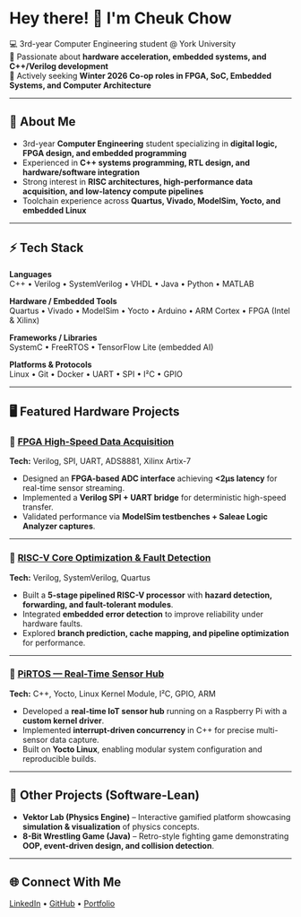 # Hey there! 👋 I'm Cheuk Chow  

💻 3rd-year Computer Engineering student @ York University  
🔹 Passionate about **hardware acceleration, embedded systems, and C++/Verilog development**  
🔹 Actively seeking **Winter 2026 Co-op roles in FPGA, SoC, Embedded Systems, and Computer Architecture**  

---

## 🔧 About Me
- 3rd-year **Computer Engineering** student specializing in **digital logic, FPGA design, and embedded programming**  
- Experienced in **C++ systems programming, RTL design, and hardware/software integration**  
- Strong interest in **RISC architectures, high-performance data acquisition, and low-latency compute pipelines**  
- Toolchain experience across **Quartus, Vivado, ModelSim, Yocto, and embedded Linux**  

---

## ⚡ Tech Stack  

**Languages**  
C++ • Verilog • SystemVerilog • VHDL • Java • Python • MATLAB  

**Hardware / Embedded Tools**  
Quartus • Vivado • ModelSim • Yocto • Arduino • ARM Cortex • FPGA (Intel & Xilinx)  

**Frameworks / Libraries**  
SystemC • FreeRTOS • TensorFlow Lite (embedded AI)  

**Platforms & Protocols**  
Linux • Git • Docker • UART • SPI • I²C • GPIO  

---

## 🖥️ Featured Hardware Projects  

### 🔹 [FPGA High-Speed Data Acquisition](https://github.com/Real-Chuck-Keith-Chow/fpga-highspeed-data-acquisition)  
**Tech:** Verilog, SPI, UART, ADS8881, Xilinx Artix-7  
- Designed an **FPGA-based ADC interface** achieving **<2µs latency** for real-time sensor streaming.  
- Implemented a **Verilog SPI + UART bridge** for deterministic high-speed transfer.  
- Validated performance via **ModelSim testbenches + Saleae Logic Analyzer captures**.  

---

### 🔹 [RISC-V Core Optimization & Fault Detection](https://github.com/Real-Chuck-Keith-Chow/RISC-V-Core-Optimization-with-Embedded-Fault-Detection-Module)  
**Tech:** Verilog, SystemVerilog, Quartus  
- Built a **5-stage pipelined RISC-V processor** with **hazard detection, forwarding, and fault-tolerant modules**.  
- Integrated **embedded error detection** to improve reliability under hardware faults.  
- Explored **branch prediction, cache mapping, and pipeline optimization** for performance.  

---

### 🔹 [PiRTOS — Real-Time Sensor Hub](https://github.com/Real-Chuck-Keith-Chow/PiRTOS-Real-Time-Sensor-Hub-with-Custom-Kernel-Driver-Yocto-Build)  
**Tech:** C++, Yocto, Linux Kernel Module, I²C, GPIO, ARM  
- Developed a **real-time IoT sensor hub** running on a Raspberry Pi with a **custom kernel driver**.  
- Implemented **interrupt-driven concurrency** in C++ for precise multi-sensor data capture.  
- Built on **Yocto Linux**, enabling modular system configuration and reproducible builds.  

---

## 📡 Other Projects (Software-Lean)  
- **Vektor Lab (Physics Engine)** – Interactive gamified platform showcasing **simulation & visualization** of physics concepts.  
- **8-Bit Wrestling Game (Java)** – Retro-style fighting game demonstrating **OOP, event-driven design, and collision detection**.  

---

## 🌐 Connect With Me  
[LinkedIn](https://www.linkedin.com/in/cheuk-chow-677912326/) • [GitHub](https://github.com/Real-Chuck-Keith-Chow) • [Portfolio](#)  
